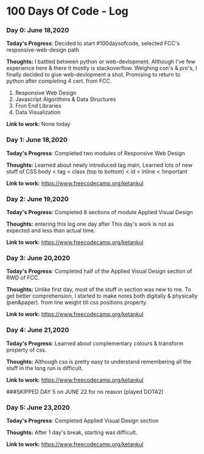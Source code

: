 # 100 Days Of Code - Log

### Day 0: June 18,2020 

**Today's Progress**: Decided to start #100daysofcode, selected FCC's responsive-web-design path

**Thoughts:** I battled between python or web-devlopment. Although I've few experience here & there it mostly is stackoverflow. Weighing con's & pro's, I finally decided to give web-devlopment a shot. Promising to return to python after completing 4 cert. from FCC. 
1. Responsive Web Design
2. Javascript Algorithms & Data Structures
3. Fron End Libraries
4. Data Visualization

**Link to work:** None today


### Day 1: June 18,2020 

**Today's Progress**: Completed two modules of Responsive Web Design

**Thoughts:** Learned about newly introduced tag main, Learned lots of new stuff of CSS
body < tag < class (top to bottom) < id < inline < !important

**Link to work:** https://www.freecodecamp.org/ketankul

### Day 2: June 19,2020 

**Today's Progress**: Completed 8 sections of module Applied Visual Design

**Thoughts:** entering this log one day after
This day's work is not as expected and less than actual time. 

**Link to work:** https://www.freecodecamp.org/ketankul

### Day 3: June 20,2020 

**Today's Progress**: Completed half of the Applied Visual Design section of RWD of FCC.

**Thoughts:** Unlike first day, most of the stuff in section was new to me. To get better comprehension, I started to make notes both digitally & physically (pen&paper). 
from line weight till css positions property.

**Link to work:** https://www.freecodecamp.org/ketankul

### Day 4: June 21,2020 

**Today's Progress**: Learned about complementary colours & transform property of css.

**Thoughts:** Although css is pretty easy to understand remembering all the stuff in the long run is difficult.

**Link to work:** https://www.freecodecamp.org/ketankul

###SKIPPED DAY 5 on JUNE 22 for no reason (played DOTA2)

### Day 5: June 23,2020 

**Today's Progress**: Completed Applied Visual Design section

**Thoughts:** After 1 day's break, starting was difficult.

**Link to work:** https://www.freecodecamp.org/ketankul

